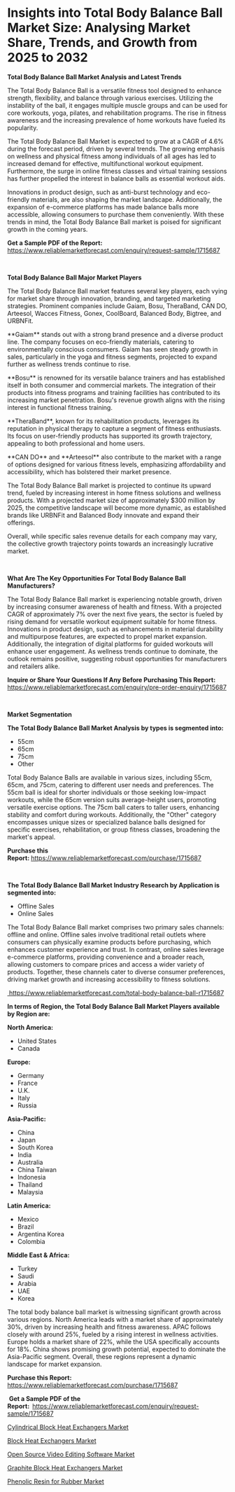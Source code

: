 <p><h1>Insights into Total Body Balance Ball Market Size: Analysing Market Share, Trends, and Growth from 2025 to 2032</h1></p><p><strong>Total Body Balance Ball Market Analysis and Latest Trends</strong></p>
<p><p>The Total Body Balance Ball is a versatile fitness tool designed to enhance strength, flexibility, and balance through various exercises. Utilizing the instability of the ball, it engages multiple muscle groups and can be used for core workouts, yoga, pilates, and rehabilitation programs. The rise in fitness awareness and the increasing prevalence of home workouts have fueled its popularity.</p><p>The Total Body Balance Ball Market is expected to grow at a CAGR of 4.6% during the forecast period, driven by several trends. The growing emphasis on wellness and physical fitness among individuals of all ages has led to increased demand for effective, multifunctional workout equipment. Furthermore, the surge in online fitness classes and virtual training sessions has further propelled the interest in balance balls as essential workout aids. </p><p>Innovations in product design, such as anti-burst technology and eco-friendly materials, are also shaping the market landscape. Additionally, the expansion of e-commerce platforms has made balance balls more accessible, allowing consumers to purchase them conveniently. With these trends in mind, the Total Body Balance Ball market is poised for significant growth in the coming years.</p></p>
<p><strong>Get a Sample PDF of the Report:&nbsp;</strong> <a href="https://www.reliablemarketforecast.com/enquiry/request-sample/1715687?utm_campaign=1890&utm_medium=2&utm_source=Github&utm_content=ia&utm_term=28032025&utm_id=total-body-balance-ball">https://www.reliablemarketforecast.com/enquiry/request-sample/1715687</a></p>
<p>&nbsp;</p>
<p><strong>Total Body Balance Ball Major Market Players</strong></p>
<p><p>The Total Body Balance Ball market features several key players, each vying for market share through innovation, branding, and targeted marketing strategies. Prominent companies include Gaiam, Bosu, TheraBand, CAN DO, Arteesol, Wacces Fitness, Gonex, CoolBoard, Balanced Body, Bigtree, and URBNFit.</p><p>**Gaiam** stands out with a strong brand presence and a diverse product line. The company focuses on eco-friendly materials, catering to environmentally conscious consumers. Gaiam has seen steady growth in sales, particularly in the yoga and fitness segments, projected to expand further as wellness trends continue to rise.</p><p>**Bosu** is renowned for its versatile balance trainers and has established itself in both consumer and commercial markets. The integration of their products into fitness programs and training facilities has contributed to its increasing market penetration. Bosu's revenue growth aligns with the rising interest in functional fitness training.</p><p>**TheraBand**, known for its rehabilitation products, leverages its reputation in physical therapy to capture a segment of fitness enthusiasts. Its focus on user-friendly products has supported its growth trajectory, appealing to both professional and home users. </p><p>**CAN DO** and **Arteesol** also contribute to the market with a range of options designed for various fitness levels, emphasizing affordability and accessibility, which has bolstered their market presence.</p><p>The Total Body Balance Ball market is projected to continue its upward trend, fueled by increasing interest in home fitness solutions and wellness products. With a projected market size of approximately $300 million by 2025, the competitive landscape will become more dynamic, as established brands like URBNFit and Balanced Body innovate and expand their offerings.</p><p>Overall, while specific sales revenue details for each company may vary, the collective growth trajectory points towards an increasingly lucrative market.</p></p>
<p>&nbsp;</p>
<p><strong>What Are The Key Opportunities For Total Body Balance Ball Manufacturers?</strong></p>
<p><p>The Total Body Balance Ball market is experiencing notable growth, driven by increasing consumer awareness of health and fitness. With a projected CAGR of approximately 7% over the next five years, the sector is fueled by rising demand for versatile workout equipment suitable for home fitness. Innovations in product design, such as enhancements in material durability and multipurpose features, are expected to propel market expansion. Additionally, the integration of digital platforms for guided workouts will enhance user engagement. As wellness trends continue to dominate, the outlook remains positive, suggesting robust opportunities for manufacturers and retailers alike.</p></p>
<p><strong>Inquire or Share Your Questions If Any Before Purchasing This Report:</strong> <a href="https://www.reliablemarketforecast.com/enquiry/pre-order-enquiry/1715687?utm_campaign=1890&utm_medium=2&utm_source=Github&utm_content=ia&utm_term=28032025&utm_id=total-body-balance-ball">https://www.reliablemarketforecast.com/enquiry/pre-order-enquiry/1715687</a></p>
<p>&nbsp;</p>
<p><strong>Market Segmentation</strong></p>
<p><strong>The Total Body Balance Ball Market Analysis by types is segmented into:</strong></p>
<p><ul><li>55cm</li><li>65cm</li><li>75cm</li><li>Other</li></ul></p>
<p><p>Total Body Balance Balls are available in various sizes, including 55cm, 65cm, and 75cm, catering to different user needs and preferences. The 55cm ball is ideal for shorter individuals or those seeking low-impact workouts, while the 65cm version suits average-height users, promoting versatile exercise options. The 75cm ball caters to taller users, enhancing stability and comfort during workouts. Additionally, the "Other" category encompasses unique sizes or specialized balance balls designed for specific exercises, rehabilitation, or group fitness classes, broadening the market's appeal.</p></p>
<p><strong>Purchase this Report:&nbsp;</strong><a href="https://www.reliablemarketforecast.com/purchase/1715687?utm_campaign=1890&utm_medium=2&utm_source=Github&utm_content=ia&utm_term=28032025&utm_id=total-body-balance-ball">https://www.reliablemarketforecast.com/purchase/1715687</a></p>
<p>&nbsp;</p>
<p><strong>The Total Body Balance Ball Market Industry Research by Application is segmented into:</strong></p>
<p><ul><li>Offline Sales</li><li>Online Sales</li></ul></p>
<p><p>The Total Body Balance Ball market comprises two primary sales channels: offline and online. Offline sales involve traditional retail outlets where consumers can physically examine products before purchasing, which enhances customer experience and trust. In contrast, online sales leverage e-commerce platforms, providing convenience and a broader reach, allowing customers to compare prices and access a wider variety of products. Together, these channels cater to diverse consumer preferences, driving market growth and increasing accessibility to fitness solutions.</p></p>
<p><a href="https://www.reliablemarketforecast.com/total-body-balance-ball-r1715687?utm_campaign=1890&utm_medium=2&utm_source=Github&utm_content=ia&utm_term=28032025&utm_id=total-body-balance-ball">&nbsp;https://www.reliablemarketforecast.com/total-body-balance-ball-r1715687</a></p>
<p><strong>In terms of Region, the Total Body Balance Ball Market Players available by Region are:</strong></p>
<p>
    <p> <strong> North America: </strong>
        <ul>
            <li>United States</li>
            <li>Canada</li>
        </ul>
        </p> 
    <p> <strong> Europe: </strong>
        <ul>
            <li>Germany</li>
            <li>France</li>
            <li>U.K.</li>
            <li>Italy</li>
            <li>Russia</li>
        </ul>
        </p> 
    <p> <strong> Asia-Pacific: </strong>
        <ul>
            <li>China</li>
            <li>Japan</li>
            <li>South Korea</li>
            <li>India</li>
            <li>Australia</li>
            <li>China Taiwan</li>
            <li>Indonesia</li>
            <li>Thailand</li>
            <li>Malaysia</li>
        </ul>
        </p> 
    <p> <strong> Latin America: </strong>
        <ul>
            <li>Mexico</li>
            <li>Brazil</li>
            <li>Argentina Korea</li>
            <li>Colombia</li>
        </ul>
        </p> 
    <p> <strong> Middle East & Africa: </strong>
        <ul>
            <li>Turkey</li>
            <li>Saudi</li>
            <li>Arabia</li>
            <li>UAE</li>
            <li>Korea</li>
        </ul>
    </p>
    </p>
<p><p>The total body balance ball market is witnessing significant growth across various regions. North America leads with a market share of approximately 30%, driven by increasing health and fitness awareness. APAC follows closely with around 25%, fueled by a rising interest in wellness activities. Europe holds a market share of 22%, while the USA specifically accounts for 18%. China shows promising growth potential, expected to dominate the Asia-Pacific segment. Overall, these regions represent a dynamic landscape for market expansion.</p></p>
<p><strong>Purchase this Report: </strong><a href="https://www.reliablemarketforecast.com/purchase/1715687?utm_campaign=1890&utm_medium=2&utm_source=Github&utm_content=ia&utm_term=28032025&utm_id=total-body-balance-ball">https://www.reliablemarketforecast.com/purchase/1715687</a></p>
<p>&nbsp;<strong>Get a Sample PDF of the Report:&nbsp;&nbsp;</strong><a href="https://www.reliablemarketforecast.com/enquiry/request-sample/1715687?utm_campaign=1890&utm_medium=2&utm_source=Github&utm_content=ia&utm_term=28032025&utm_id=total-body-balance-ball">https://www.reliablemarketforecast.com/enquiry/request-sample/1715687</a></p>
<p><strong></strong></p>
<p><p><a href="https://github.com/wantadhagino/Market-Research-Report-List-1/blob/main/cylindrical-block-heat-exchangers-market.md?utm_campaign=1890&utm_medium=2&utm_source=Github&utm_content=ia&utm_term=28032025&utm_id=total-body-balance-ball">Cylindrical Block Heat Exchangers Market</a></p><p><a href="https://github.com/hatlepigna2s/Market-Research-Report-List-1/blob/main/block-heat-exchangers-market.md?utm_campaign=1890&utm_medium=2&utm_source=Github&utm_content=ia&utm_term=28032025&utm_id=total-body-balance-ball">Block Heat Exchangers Market</a></p><p><a href="https://github.com/vestadjogile/Market-Research-Report-List-1/blob/main/open-source-video-editing-software-market.md?utm_campaign=1890&utm_medium=2&utm_source=Github&utm_content=ia&utm_term=28032025&utm_id=total-body-balance-ball">Open Source Video Editing Software Market</a></p><p><a href="https://github.com/lelahokendo/Market-Research-Report-List-1/blob/main/graphite-block-heat-exchangers-market.md?utm_campaign=1890&utm_medium=2&utm_source=Github&utm_content=ia&utm_term=28032025&utm_id=total-body-balance-ball">Graphite Block Heat Exchangers Market</a></p><p><a href="https://github.com/eskelimaksic/Market-Research-Report-List-1/blob/main/phenolic-resin-for-rubber-market.md?utm_campaign=1890&utm_medium=2&utm_source=Github&utm_content=ia&utm_term=28032025&utm_id=total-body-balance-ball">Phenolic Resin for Rubber Market</a></p></p>